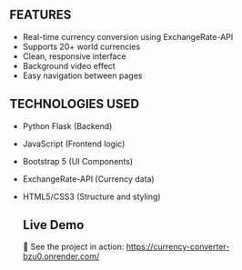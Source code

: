 ## FEATURES
- Real-time currency conversion using ExchangeRate-API
- Supports 20+ world currencies
- Clean, responsive interface
- Background video effect
- Easy navigation between pages

## TECHNOLOGIES USED
- Python Flask (Backend)
- JavaScript (Frontend logic)
- Bootstrap 5 (UI Components)
- ExchangeRate-API (Currency data)
- HTML5/CSS3 (Structure and styling)

  ## Live Demo
  🚀 See the project in action:  https://currency-converter-bzu0.onrender.com/
